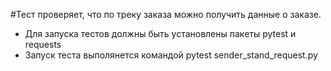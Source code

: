 ﻿#Тест проверяет, что по треку заказа можно получить данные о заказе.
- Для запуска тестов должны быть установлены пакеты pytest и requests
- Запуск теста выполянется командой pytest sender_stand_request.py